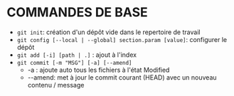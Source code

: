 # COMMANDES DE BASE


* `git init`: création d'un dépôt vide dans le repertoire de travail
* `git config [--local | --global] section.param [value]`: configurer le dépôt
* `git add [-i] [path | .]` : ajout à l'index
* `git commit [-m "MSG"] [-a] [--amend]`
   - -a : ajoute auto tous les fichiers à l'état Modified
   - --amend: met à jour le commit courant (HEAD) avec un nouveau contenu / message
